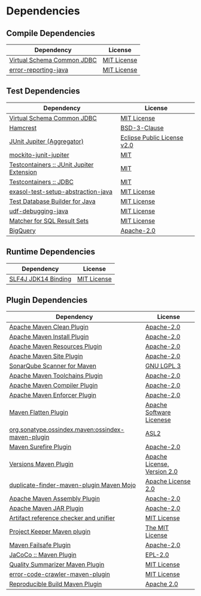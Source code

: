 <!-- @formatter:off -->
# Dependencies

## Compile Dependencies

| Dependency                      | License          |
| ------------------------------- | ---------------- |
| [Virtual Schema Common JDBC][0] | [MIT License][1] |
| [error-reporting-java][2]       | [MIT License][3] |

## Test Dependencies

| Dependency                                      | License                          |
| ----------------------------------------------- | -------------------------------- |
| [Virtual Schema Common JDBC][0]                 | [MIT License][1]                 |
| [Hamcrest][4]                                   | [BSD-3-Clause][5]                |
| [JUnit Jupiter (Aggregator)][6]                 | [Eclipse Public License v2.0][7] |
| [mockito-junit-jupiter][8]                      | [MIT][9]                         |
| [Testcontainers :: JUnit Jupiter Extension][10] | [MIT][11]                        |
| [Testcontainers :: JDBC][10]                    | [MIT][11]                        |
| [exasol-test-setup-abstraction-java][12]        | [MIT License][13]                |
| [Test Database Builder for Java][14]            | [MIT License][15]                |
| [udf-debugging-java][16]                        | [MIT License][17]                |
| [Matcher for SQL Result Sets][18]               | [MIT License][19]                |
| [BigQuery][20]                                  | [Apache-2.0][21]                 |

## Runtime Dependencies

| Dependency                | License           |
| ------------------------- | ----------------- |
| [SLF4J JDK14 Binding][22] | [MIT License][23] |

## Plugin Dependencies

| Dependency                                              | License                           |
| ------------------------------------------------------- | --------------------------------- |
| [Apache Maven Clean Plugin][24]                         | [Apache-2.0][21]                  |
| [Apache Maven Install Plugin][25]                       | [Apache-2.0][21]                  |
| [Apache Maven Resources Plugin][26]                     | [Apache-2.0][21]                  |
| [Apache Maven Site Plugin][27]                          | [Apache-2.0][21]                  |
| [SonarQube Scanner for Maven][28]                       | [GNU LGPL 3][29]                  |
| [Apache Maven Toolchains Plugin][30]                    | [Apache-2.0][21]                  |
| [Apache Maven Compiler Plugin][31]                      | [Apache-2.0][21]                  |
| [Apache Maven Enforcer Plugin][32]                      | [Apache-2.0][21]                  |
| [Maven Flatten Plugin][33]                              | [Apache Software Licenese][21]    |
| [org.sonatype.ossindex.maven:ossindex-maven-plugin][34] | [ASL2][35]                        |
| [Maven Surefire Plugin][36]                             | [Apache-2.0][21]                  |
| [Versions Maven Plugin][37]                             | [Apache License, Version 2.0][21] |
| [duplicate-finder-maven-plugin Maven Mojo][38]          | [Apache License 2.0][39]          |
| [Apache Maven Assembly Plugin][40]                      | [Apache-2.0][21]                  |
| [Apache Maven JAR Plugin][41]                           | [Apache-2.0][21]                  |
| [Artifact reference checker and unifier][42]            | [MIT License][43]                 |
| [Project Keeper Maven plugin][44]                       | [The MIT License][45]             |
| [Maven Failsafe Plugin][46]                             | [Apache-2.0][21]                  |
| [JaCoCo :: Maven Plugin][47]                            | [EPL-2.0][48]                     |
| [Quality Summarizer Maven Plugin][49]                   | [MIT License][50]                 |
| [error-code-crawler-maven-plugin][51]                   | [MIT License][52]                 |
| [Reproducible Build Maven Plugin][53]                   | [Apache 2.0][35]                  |

[0]: https://github.com/exasol/virtual-schema-common-jdbc/
[1]: https://github.com/exasol/virtual-schema-common-jdbc/blob/main/LICENSE
[2]: https://github.com/exasol/error-reporting-java/
[3]: https://github.com/exasol/error-reporting-java/blob/main/LICENSE
[4]: http://hamcrest.org/JavaHamcrest/
[5]: https://raw.githubusercontent.com/hamcrest/JavaHamcrest/master/LICENSE
[6]: https://junit.org/junit5/
[7]: https://www.eclipse.org/legal/epl-v20.html
[8]: https://github.com/mockito/mockito
[9]: https://opensource.org/licenses/MIT
[10]: https://java.testcontainers.org
[11]: http://opensource.org/licenses/MIT
[12]: https://github.com/exasol/exasol-test-setup-abstraction-java/
[13]: https://github.com/exasol/exasol-test-setup-abstraction-java/blob/main/LICENSE
[14]: https://github.com/exasol/test-db-builder-java/
[15]: https://github.com/exasol/test-db-builder-java/blob/main/LICENSE
[16]: https://github.com/exasol/udf-debugging-java/
[17]: https://github.com/exasol/udf-debugging-java/blob/main/LICENSE
[18]: https://github.com/exasol/hamcrest-resultset-matcher/
[19]: https://github.com/exasol/hamcrest-resultset-matcher/blob/main/LICENSE
[20]: https://github.com/googleapis/java-bigquery
[21]: https://www.apache.org/licenses/LICENSE-2.0.txt
[22]: http://www.slf4j.org
[23]: http://www.opensource.org/licenses/mit-license.php
[24]: https://maven.apache.org/plugins/maven-clean-plugin/
[25]: https://maven.apache.org/plugins/maven-install-plugin/
[26]: https://maven.apache.org/plugins/maven-resources-plugin/
[27]: https://maven.apache.org/plugins/maven-site-plugin/
[28]: http://docs.sonarqube.org/display/PLUG/Plugin+Library/sonar-maven-plugin
[29]: http://www.gnu.org/licenses/lgpl.txt
[30]: https://maven.apache.org/plugins/maven-toolchains-plugin/
[31]: https://maven.apache.org/plugins/maven-compiler-plugin/
[32]: https://maven.apache.org/enforcer/maven-enforcer-plugin/
[33]: https://www.mojohaus.org/flatten-maven-plugin/
[34]: https://sonatype.github.io/ossindex-maven/maven-plugin/
[35]: http://www.apache.org/licenses/LICENSE-2.0.txt
[36]: https://maven.apache.org/surefire/maven-surefire-plugin/
[37]: https://www.mojohaus.org/versions/versions-maven-plugin/
[38]: https://basepom.github.io/duplicate-finder-maven-plugin
[39]: http://www.apache.org/licenses/LICENSE-2.0.html
[40]: https://maven.apache.org/plugins/maven-assembly-plugin/
[41]: https://maven.apache.org/plugins/maven-jar-plugin/
[42]: https://github.com/exasol/artifact-reference-checker-maven-plugin/
[43]: https://github.com/exasol/artifact-reference-checker-maven-plugin/blob/main/LICENSE
[44]: https://github.com/exasol/project-keeper/
[45]: https://github.com/exasol/project-keeper/blob/main/LICENSE
[46]: https://maven.apache.org/surefire/maven-failsafe-plugin/
[47]: https://www.jacoco.org/jacoco/trunk/doc/maven.html
[48]: https://www.eclipse.org/legal/epl-2.0/
[49]: https://github.com/exasol/quality-summarizer-maven-plugin/
[50]: https://github.com/exasol/quality-summarizer-maven-plugin/blob/main/LICENSE
[51]: https://github.com/exasol/error-code-crawler-maven-plugin/
[52]: https://github.com/exasol/error-code-crawler-maven-plugin/blob/main/LICENSE
[53]: http://zlika.github.io/reproducible-build-maven-plugin
